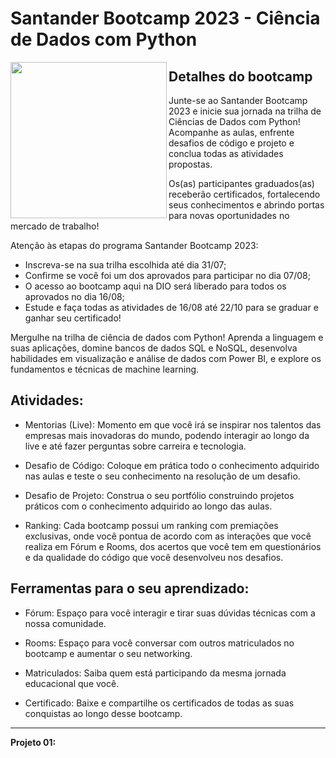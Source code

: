 # Santander Bootcamp 2023 - Ciência de Dados com Python

<picture> <img align="left" src="https://hermes.dio.me/tracks/03253ff0-95b9-4904-84e7-2063e9d6cb26.png" width = 250px></picture>


## Detalhes do bootcamp

Junte-se ao Santander Bootcamp 2023 e inicie sua jornada na trilha de Ciências de Dados com Python! Acompanhe as aulas, enfrente desafios de código e projeto e conclua todas as atividades propostas.

Os(as) participantes graduados(as) receberão certificados, fortalecendo seus conhecimentos e abrindo portas para novas oportunidades no mercado de trabalho!

Atenção às etapas do programa Santander Bootcamp 2023:


- Inscreva-se na sua trilha escolhida até dia 31/07;
- Confirme se você foi um dos aprovados para participar no dia 07/08;
- O acesso ao bootcamp aqui na DIO será liberado para todos os aprovados no dia 16/08;
- Estude e faça todas as atividades de 16/08 até 22/10 para se graduar e ganhar seu certificado!

Mergulhe na trilha de ciência de dados com Python! Aprenda a linguagem e suas aplicações, domine bancos de dados SQL e NoSQL, desenvolva habilidades em visualização e análise de dados com Power BI, e explore os fundamentos e técnicas de machine learning.

## Atividades:

- Mentorias (Live): Momento em que você irá se inspirar nos talentos das empresas mais inovadoras do mundo, podendo interagir ao longo da live e até fazer perguntas sobre carreira e tecnologia.

- Desafio de Código: Coloque em prática todo o conhecimento adquirido nas aulas e teste o seu conhecimento na resolução de um desafio.

- Desafio de Projeto: Construa o seu portfólio construindo projetos práticos com o conhecimento adquirido ao longo das aulas.

- Ranking: Cada bootcamp possui um ranking com premiações exclusivas, onde você pontua de acordo com as interações que você realiza em Fórum e Rooms, dos acertos que você tem em questionários e da qualidade do código que você desenvolveu nos desafios.

## Ferramentas para o seu aprendizado:

- Fórum: Espaço para você interagir e tirar suas dúvidas técnicas com a nossa comunidade.

- Rooms: Espaço para você conversar com outros matriculados no bootcamp e aumentar o seu networking.

- Matriculados: Saiba quem está participando da mesma jornada educacional que você.

- Certificado: Baixe e compartilhe os certificados de todas as suas conquistas ao longo desse bootcamp.
________________________________________________________________________________________________________________________________________________________
**Projeto 01:**
